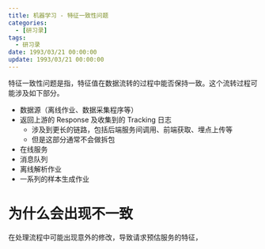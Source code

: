 ```yaml
---
title: 机器学习 - 特征一致性问题
categories: 
  - [研习录]
tags:
  - 研习录
date: 1993/03/21 00:00:00
update: 1993/03/21 00:00:00
---
```


特征一致性问题是指，特征值在数据流转的过程中能否保持一致。这个流转过程可能涉及如下部分。

- 数据源（离线作业、数据采集程序等）
- 返回上游的 Response 及收集到的 Tracking 日志
  - 涉及到更长的链路，包括后端服务间调用、前端获取、埋点上传等
  - 但是这部分通常不会做拆包
- 在线服务
- 消息队列
- 离线解析作业
- 一系列的样本生成作业

# 为什么会出现不一致

在处理流程中可能出现意外的修改，导致请求预估服务的特征，
